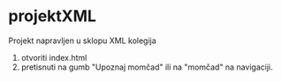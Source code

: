 # projektXML
Projekt napravljen u sklopu XML kolegija

1. otvoriti index.html
2. pretisnuti na gumb "Upoznaj momčad" ili na "momčad" na navigaciji.
